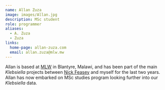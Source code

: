 ```yaml
---
name: Allan Zuza
image: images/Allan.jpg
description: MSc student
role: programmer
aliases:
  - A. Zuza
  - Zuza
links:
  home-page: allan-zuza.com
  email: allan.zuza@mlw.mw
---
```


Allan is based at [MLW](https://www.mlw.mw/) in Blantyre, Malawi, and has been part of the main _Klebsiella_ projects between [Nick Feasey](https://www.lstmed.ac.uk/about/people/professor-nicholas-feasey) and myself for the last two years. Allan has now embarked on MSc studies program looking further into our _Klebsiella_ data.
